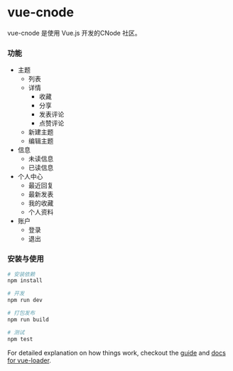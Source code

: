 # vue-cnode

vue-cnode 是使用 Vue.js 开发的CNode 社区。
 
 
### 功能

* 主题
  * 列表
  * 详情
    * 收藏
    * 分享
    * 发表评论
    * 点赞评论
  * 新建主题
  * 编辑主题
* 信息
  * 未读信息
  * 已读信息
* 个人中心
  * 最近回复
  * 最新发表
  * 我的收藏
  * 个人资料
* 账户
  * 登录
  * 退出

### 安装与使用

``` bash
# 安装依赖
npm install

# 开发
npm run dev

# 打包发布
npm run build

# 测试
npm test
```

For detailed explanation on how things work, checkout the [guide](http://vuejs-templates.github.io/webpack/) and [docs for vue-loader](http://vuejs.github.io/vue-loader).
